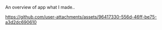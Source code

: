 An overview of app what I made..

https://github.com/user-attachments/assets/96417330-556d-46ff-be75-a3d2dc690610

